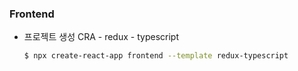 ### Frontend

- 프로젝트 생성 CRA - redux - typescript
  ```Bash
  $ npx create-react-app frontend --template redux-typescript
  ```
